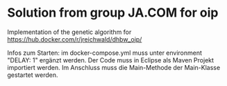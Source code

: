 # Solution from group JA.COM for oip

Implementation of the genetic algorithm for https://hub.docker.com/r/jreichwald/dhbw_oip/


Infos zum Starten:
im docker-compose.yml muss unter environment "DELAY: 1" ergänzt werden.
Der Code muss in Eclipse als Maven Projekt importiert werden. Im Anschluss muss die Main-Methode der Main-Klasse gestartet werden. 
